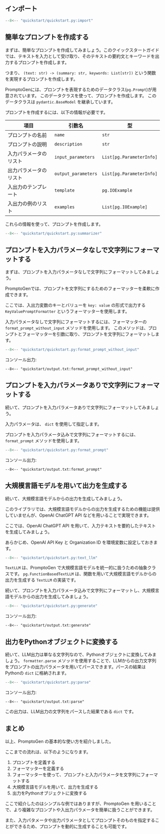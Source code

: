 ## インポート
    
```python
--8<-- "quickstart/quickstart.py:import"
```

## 簡単なプロンプトを作成する

まずは、簡単なプロンプトを作成してみましょう。このクイックスタートガイドでは、テキストを入力として受け取り、そのテキストの要約文とキーワードを出力するプロンプトを作成します。

つまり、 `(text: str) -> (summary: str, keywords: List[str])` という関数を実現するプロンプトを作成します。

PromptoGenには、プロンプトを表現するためのデータクラス(`pg.Prompt`)が用意されています。
このデータクラスを使って、プロンプトを作成します。
このデータクラスは `pydantic.BaseModel` を継承しています。

プロンプトを作成するには、以下の情報が必要です。


| 項目                  | 引数名                           | 型                                      |
|-----------------------|--------------------------------|---------------------------------------|
| プロンプトの名前          | `name`                          | `str`                                  |
| プロンプトの説明          | `description`                  | `str`                                  |
| 入力パラメータのリスト      | `input_parameters`              | `List[pg.ParameterInfo]`               |
| 出力パラメータのリスト      | `output_parameters`             | `List[pg.ParameterInfo]`               |
| 入出力のテンプレート      | `template`                      | `pg.IOExample`                           |
| 入出力の例のリスト        | `examples`                      | `List[pg.IOExample]`                     |


これらの情報を使って、プロンプトを作成します。

```python
--8<-- "quickstart/quickstart.py:summarizer"
```

## プロンプトを入力パラメータなしで文字列にフォーマットする

まずは、プロンプトを入力パラメータなしで文字列にフォーマットしてみましょう。

PromptoGenでは、プロンプトを文字列にするためのフォーマッターを柔軟に作成できます。

ここでは、入出力変数のキーとバリューを `key: value` の形式で出力する `KeyValuePromptFormatter` というフォーマッターを使用します。

入力パラメータなしで文字列にフォーマットするには、フォーマッターの `format_prompt_without_input` メソッドを使用します。
このメソッドは、プロンプトとフォーマッターを引数に取り、プロンプトを文字列にフォーマットします。

```python
--8<-- "quickstart/quickstart.py:format_prompt_without_input"
```

コンソール出力:

```console
--8<-- "quickstart/output.txt:format_prompt_without_input"
```

## プロンプトを入力パラメータありで文字列にフォーマットする

続いて、プロンプトを入力パラメータありで文字列にフォーマットしてみましょう。

入力パラメータは、 `dict` を使用して指定します。

プロンプトを入力パラメータ込みで文字列にフォーマットするには、`format_prompt` メソッドを使用します。

```python
--8<-- "quickstart/quickstart.py:format_prompt"
```

コンソール出力:

```console
--8<-- "quickstart/output.txt:format_prompt"
```

## 大規模言語モデルを用いて出力を生成する

続いて、大規模言語モデルからの出力を生成してみましょう。

このライブラリでは、大規模言語モデルからの出力を生成するための機能は提供していませんが、OpenAI ChatGPT API などを用いることで実現できます。

ここでは、OpenAI ChatGPT API を用いて、入力テキストを要約したテキストを生成してみましょう。

あらかじめ、OpenAI API Key と Organization ID を環境変数に設定しておきます。

```python
--8<-- "quickstart/quickstart.py:text_llm"
```

`TextLLM` は、PromptoGen で大規模言語モデルを統一的に扱うための抽象クラスです。 `pg.FunctionBasedTextLLM` は、関数を用いて大規模言語モデルからの出力を生成する `TextLLM` の実装です。

続いて、プロンプトを入力パラメータ込みで文字列にフォーマットし、大規模言語モデルからの出力を生成してみましょう。

```python
--8<-- "quickstart/quickstart.py:generate"
```

コンソール出力:


```console
--8<-- "quickstart/output.txt:generate"
```

## 出力をPythonオブジェクトに変換する

続いて、LLM出力は単なる文字列なので、Pythonオブジェクトに変換してみましょう。
`formatter.parse` メソッドを使用することで、LLMからの出力文字列をプロンプトの出力パラメータを用いてパースできます。パースの結果はPythonの `dict` に格納されます。

```python
--8<-- "quickstart/quickstart.py:parse"
```

コンソール出力:

```console
--8<-- "quickstart/output.txt:parse"
```

この出力は、LLM出力の文字列をパースした結果である `dict` です。

## まとめ

以上、PromptoGen の基本的な使い方を紹介しました。

ここまでの流れは、以下のようになります。

1. プロンプトを定義する
2. フォーマッターを定義する
3. フォーマッターを使って、プロンプトと入力パラメータを文字列にフォーマットする
4. 大規模言語モデルを用いて、出力を生成する
5. 出力をPythonオブジェクトに変換する

ここで紹介したのはシンプルな例ではありますが、PromptoGen を用いることで、より複雑なプロンプトや入出力パラメータを簡単に扱うことができます。

また、入力パタメータや出力パラメータとしてプロンプトそのものを指定することができるため、プロンプトを動的に生成することも可能です。
